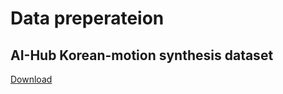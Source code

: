 # Data preperateion 


## AI-Hub Korean-motion synthesis dataset 

[Download](https://aihub.or.kr/aihubdata/data/view.do?currMenu=115&topMenu=100&dataSetSn=539)

